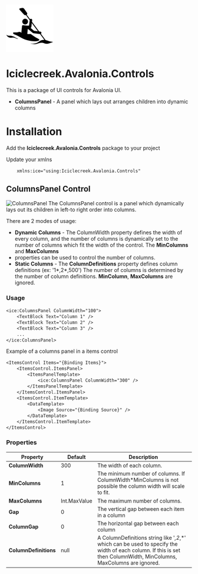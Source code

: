 ![Icon](https://raw.githubusercontent.com/tomlm/Iciclecreek.Avalonia.Controls/main/icon.png)

# Iciclecreek.Avalonia.Controls
This is a package of UI controls for Avalonia UI.
* **ColumnsPanel** - A panel which lays out arranges children into dynamic columns

# Installation
Add the **Iciclecreek.Avalonia.Controls** package to your project

Update your xmlns 
```xaml
	xmlns:ice="using:Iciclecreek.Avalonia.Controls"
```

## ColumnsPanel Control
![ColumnsPanel](https://user-images.githubusercontent.com/17789481/284078002-ec829cbc-3bbb-4cdd-a4a4-e0cdb70df718.gif)
The ColumnsPanel control is a panel which dynamically lays out its children in left-to right order into columns.  

There are 2 modes of usage:
* **Dynamic Columns** - The ColumnWidth property defines the width of every column, and the number of columns is 
  dynamically set to the number of columns which fit the width of the control. The **MinColumns** and **MaxColumns** 
* properties can be used to control the number of columns.
* **Static Columns** - The **ColumnDefinitions** property defines column definitions (ex: '1*,2*,500') 
  The number of columns is determined by the number of column definitions. **MinColumn**, **MaxColumns** are ignored. 
 



### Usage
```xaml
<ice:ColumnsPanel ColumnWidth="100">
	<TextBlock Text="Column 1" />
	<TextBlock Text="Column 2" />
	<TextBlock Text="Column 3" />
    ...
</ice:ColumnsPanel>
```

Example of a columns panel in a items control
```xaml
<ItemsControl Items="{Binding Items}">
	<ItemsControl.ItemsPanel>
		<ItemsPanelTemplate>
			<ice:ColumnsPanel ColumnWidth="300" />
		</ItemsPanelTemplate>
	</ItemsControl.ItemsPanel>
	<ItemsControl.ItemTemplate>
		<DataTemplate>
			<Image Source="{Binding Source}" />
		</DataTemplate>
	</ItemsControl.ItemTemplate>
</ItemsControl>
```
### Properties

| Property | Default | Description |
| --- | --- | --- |
| **ColumnWidth** | 300 | The width of each column. |
| **MinColumns** | 1 | The minimum number of columns. If ColumnWidth*MinColumns is not possible the column width will scale to fit.|
| **MaxColumns** | Int.MaxValue | The maximum number of columns. |
| **Gap** | 0 | The vertical gap between each item in a column |
| **ColumnGap** | 0 | The horizontal gap between each column|
| **ColumnDefinitions** | null | A ColumnDefinitions string like '*,2*,*' which can be used to specify the width of each column. If this is set then ColumnWidth, MinColumns, MaxColumns are ignored. |

